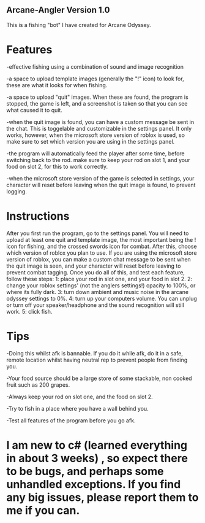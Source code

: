 ## Arcane-Angler Version 1.0

This is a fishing "bot" I have created for Arcane Odyssey.

# Features
-effective fishing using a combination of sound and image recognition

-a space to upload template images (generally the "!" icon) to look for, these are what it looks for when fishing.

-a space to upload "quit" images. When these are found, the program is stopped, the game is left, and a screenshot 
is taken so that you can see what caused it to quit. 

-when the quit image is found, you can have a custom message be sent in the chat. This is toggelable and customizable 
in the settings panel. It only works, however, when the microsoft store version of roblox is used, so make sure to set which
version you are using in the settings panel.

-the program will automatically feed the player after some time, before switching back to the rod. 
make sure to keep your rod on slot 1, and your food on slot 2, for this to work correctly. 

-when the microsoft store version of the game is selected in settings, your character will reset before leaving
when the quit image is found, to prevent logging.


# Instructions
After you first run the program, go to the settings panel. You will need to upload at least one quit and template image, the most important
being the ! icon for fishing, and the crossed swords icon for combat. After this, choose which version of roblox you plan to use. 
If you are using the microsoft store version of roblox, you can make a custom chat message to be sent when the quit image is seen, and 
your character will reset before leaving to prevent combat tagging. Once you do all of this, and test each feature, follow these steps:
1: place your rod in slot one, and your food in slot 2.
2: change your roblox settings' (not the anglers settings!) opacity to 100%, or where its fully dark.
3: turn down ambient and music noise in the arcane odyssey settings to 0%.
4: turn up your computers volume. You can unplug or turn off your speaker/headphone and the sound recognition will still work. 
5: click fish. 
# Tips
-Doing this whilst afk is bannable. If you do it while afk, do it in a safe, remote location whilst having neutral rep to prevent people 
from finding you.

-Your food source should be a large store of some stackable, non cooked fruit such as 200 grapes. 

-Always keep your rod on slot one, and the food on slot 2. 

-Try to fish in a place where you have a wall behind you.

-Test all features of the program before you go afk.

 # I am new to c# (learned everything in about 3 weeks) , so expect there to be bugs, and perhaps some unhandled exceptions. If you find any big issues, please report them to me if you can. 
 
